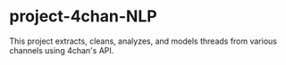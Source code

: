 # project-4chan-NLP
This project extracts, cleans, analyzes, and models threads from various channels using 4chan's API.
